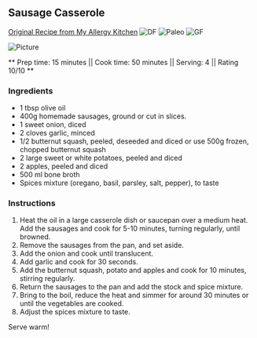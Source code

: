 ## Sausage Casserole

[Original Recipe from My Allergy Kitchen](https://www.LINK_TO_RECIPE)
![DF](https://img.shields.io/badge/-Dairy--free-blue.svg)
![Paleo](https://img.shields.io/badge/-Paleo-blueviolet.svg)
![GF](https://img.shields.io/badge/-Gluten--free-yellow.svg)

![Picture](../img/Link_to_picture)

** Prep time: 15 minutes || Cook time: 50 minutes || Serving: 4 || Rating 10/10 **

### Ingredients

- 1 tbsp olive oil
- 400g homemade sausages, ground or cut in slices.
- 1 sweet onion, diced
- 2 cloves garlic, minced
- 1/2 butternut squash, peeled, deseeded and diced or use 500g frozen, chopped butternut squash
- 2 large sweet or white potatoes, peeled and diced
- 2 apples, peeled and diced
- 500 ml bone broth
- Spices mixture (oregano, basil, parsley, salt, pepper), to taste

### Instructions

1. Heat the oil in a large casserole dish or saucepan over a medium heat.  Add the sausages and cook for 5-10 minutes, turning regularly, until browned.
2. Remove the sausages from the pan, and set aside.
3. Add the onion and cook until translucent. 
4. Add garlic and cook for 30 seconds. 
5. Add the butternut squash, potato and apples and cook for 10 minutes, stirring regularly.
6. Return the sausages to the pan and add the stock and spice mixture.
7. Bring to the boil, reduce the heat and simmer for around 30 minutes or until the vegetables are cooked.
8. Adjust the spices mixture to taste.

Serve warm!

